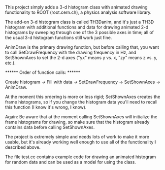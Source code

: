 This project simply adds a 3-d histogram class with animated drawing
functionality to ROOT (root.cern.ch), a physics analysis software
library.

The add-on 3-d histogram class is called TH3Danim, and it's just a
TH3D histogram with additional functions and data for drawing animated
2-d histograms by sweeping through one of the 3 possible axes in time;
all of the usual 3-d histogram functions still work just fine.

AnimDraw is the primary drawing function, but before calling that, you
want to call SetDrawFrequency with the drawing frequency in Hz, and
SetShownAxes to set the 2-d axes ("yx" means y vs. x, "zy" means z
vs. y, etc.).

****** Order of function calls: ******

Create histogram -> Fill with data -> SetDrawFrequency -> SetShownAxes
-> AnimDraw.

At the moment this ordering is more or less rigid; SetShownAxes
creates the frame histograms, so if you change the histogram data
you'll need to recall this function (I know it's wrong, I know).

Again: Be aware that at the moment calling SetShownAxes will
initialize the frame histograms for drawing, so make sure that the
histogram already contains data before calling SetShownAxes.

The project is extremely simple and needs lots of work to make it more
usable, but it's already working well enough to use all of the
functionality I described above.

The file test.cc contains example code for drawing an animated
histogram for random data and can be used as a model for using the
class.
